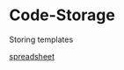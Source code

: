 # Code-Storage
Storing templates

[spreadsheet](https://docs.google.com/spreadsheets/d/1c56OQs5q7mDJIgjRhf8EkmArGcGQ5fwu_6cA6DCtO-8/edit?gid=0#gid=0)
